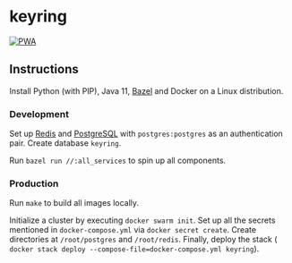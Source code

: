 # keyring

[![PWA](https://github.com/dubov94/keyring/actions/workflows/pwa.yml/badge.svg)](https://github.com/dubov94/keyring/actions/workflows/pwa.yml)

## Instructions

Install Python (with PIP), Java 11, [Bazel](https://bazel.build) and Docker on
a Linux distribution.

### Development

Set up [Redis](https://redis.io/) and [PostgreSQL](https://www.postgresql.org/)
with `postgres:postgres` as an authentication pair. Create database `keyring`.

Run `bazel run //:all_services` to spin up all components.

### Production

Run `make` to build all images locally.

Initialize a cluster by executing `docker swarm init`. Set up all the secrets
mentioned in `docker-compose.yml` via `docker secret create`. Create
directories at `/root/postgres` and `/root/redis`. Finally, deploy the stack (
`docker stack deploy --compose-file=docker-compose.yml keyring`).
